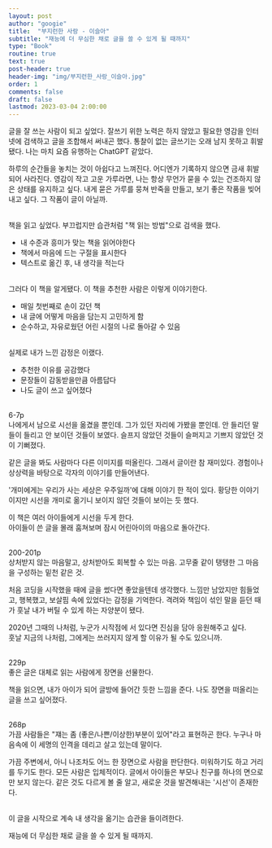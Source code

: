 ```yaml
---
layout: post
author: "googie"
title:  "부지런한 사랑 - 이슬아"
subtitle: "재능에 더 무심한 채로 글을 쓸 수 있게 될 때까지"
type: "Book"
routine: true
text: true
post-header: true
header-img: "img/부지런한_사랑_이슬아.jpg"
order: 1
comments: false
draft: false
lastmod: 2023-03-04 2:00:00
---
```


글을 잘 쓰는 사람이 되고 싶었다.
잘쓰기 위한 노력은 하지 않았고 필요한 영감을 인터넷에 검색하고 글을 조합해서 써내곤 했다.
통찰이 없는 글쓰기는 오래 남지 못하고 휘발됐다. 나는 마치 요즘 유행하는 ChatGPT 같았다.

하루의 순간들을 놓치는 것이 아쉽다고 느껴진다. 어디엔가 기록하지 않으면 금새 휘발되어 사라진다.
영감이 작고 고운 가루라면, 나는 항상 무언가 묻을 수 있는 건조하지 않은 상태를 유지하고 싶다.
내게 묻은 가루를 뭉쳐 반죽을 만들고, 보기 좋은 작품을 빚어내고 싶다. 그 작품이 글이 아닐까.
<br /><br />

책을 읽고 싶었다. 부끄럽지만 습관처럼 "책 읽는 방법"으로 검색을 했다.
- 내 수준과 흥미가 맞는 책을 읽어야한다
- 책에서 마음에 드는 구절을 표시한다
- 텍스트로 옮긴 후, 내 생각을 적는다
<br /><br />

그러다 이 책을 알게됐다. 이 책을 추천한 사람은 이렇게 이야기한다.
- 매일 첫번째로 손이 갔던 책
- 내 글에 어떻게 마음을 담는지 고민하게 함
- 순수하고, 자유로웠던 어린 시절의 나로 돌아갈 수 있음
<br /><br />

실제로 내가 느낀 감정은 이랬다.
- 추천한 이유를 공감했다
- 문장들이 감동받을만큼 아름답다
- 나도 글이 쓰고 싶어졌다
<br /><br />

>
6-7p <br />
나에게서 남으로 시선을 옮겼을 뿐인데. 그가 있던 자리에 가봤을 뿐인데. 안 들리던 말들이 들리고 안 보이던 것들이 보였다.
슬프지 않았던 것들이 슬퍼지고 기쁘지 않았던 것이 기뻐졌다.

같은 글을 봐도 사람마다 다른 이미지를 떠올린다. 그래서 글이란 참 재미있다.
경험이나 상상력을 바탕으로 각자의 이야기를 만들어낸다.  

'개미에게는 우리가 사는 세상은 우주일까'에 대해 이야기 한 적이 있다. 
황당한 이야기이지만 시선을 개미로 옮기니 보이지 않던 것들이 보이는 듯 했다.  

이 책은 여러 아이들에게 시선을 두게 한다.  
아이들이 쓴 글을 몰래 훔쳐보며 잠시 어린아이의 마음으로 돌아간다.
<br /><br />

>
200-201p <br />
상처받지 않는 마음말고, 상처받아도 회복할 수 있는 마음. 고무줄 같이 탱탱한 그 마음을 구성하는 밑천 같은 것.

처음 코딩을 시작했을 때에 글을 썼다면 좋았을텐데 생각했다. 
느낌만 남았지만 힘들었고, 행복했고, 보살핌 속에 있었다는 감정을 기억한다. 
격려와 책임이 섞인 말을 듣던 때가 훗날 내가 버틸 수 있게 하는 자양분이 됐다.  


2020년 그때의 나처럼, 누군가 시작점에 서 있다면 진심을 담아 응원해주고 싶다.  
훗날 지금의 나처럼, 그에게는 쓰러지지 않게 할 이유가 될 수도 있으니까.
<br /><br />

>
229p <br />
좋은 글은 대체로 읽는 사람에게 장면을 선물한다.

책을 읽으면, 내가 아이가 되어 글방에 들어간 듯한 느낌을 준다.
나도 장면을 떠올리는 글을 쓰고 싶어졌다.
<br /><br />

>
268p <br />
가끔 사람들은 "쟤는 좀 (좋은/나쁜/이상한)부분이 있어"라고 표현하곤 한다. 누구나 마음속에 이 세명의 인격을 데리고 살고 있는데 말이다.

가끔 주변에서, 아니 나조차도 어느 한 장면으로 사람을 판단한다. 미워하기도 하고 거리를 두기도 한다.
모든 사람은 입체적이다. 글에서 아이들은 부모나 친구를 하나의 면으로만 보지 않는다.
같은 것도 다르게 볼 줄 알고, 새로운 것을 발견해내는 '시선'이 존재한다.
<br /><br />


이 글을 시작으로 계속 내 생각을 옮기는 습관을 들이려한다.  


재능에 더 무심한 채로 글을 쓸 수 있게 될 때까지.













